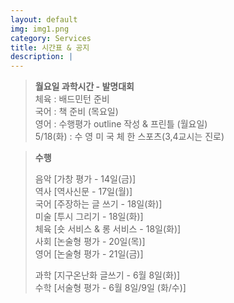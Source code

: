 ```yaml
---
layout: default
img: img1.png
category: Services
title: 시간표 & 공지
description: |
---
```

  > **월요일 과학시간 - 발명대회**      
  > 체육 : 배드민턴 준비           
  > 국어 : 책 준비 (목요일)      
  > 영어 : 수행평가 outline 작성 & 프린틀 (월요일)      
  > 5/18(화) : 수 영 미 국 체 한 스포츠(3,4교시는 진로)      

  > **수행**        
  >     
  > 음악 [가창 평가 - 14일(금)]     
  > 역사 [역사신문 - 17일(월)]     
  > 국어 [주장하는 글 쓰기 - 18일(화)]     
  > 미술 [투시 그리기 - 18일(화)]     
  > 체육 [숏 서비스 & 롱 서비스 - 18일(화)]      
  > 사회 [논술형 평가 - 20일(목)]      
  > 영어 [논술형 평가 - 21일(금)]      
  >     
  > 과학 [지구온난화 글쓰기 - 6월 8일(화)]      
  > 수학 [서술형 평가 - 6월 8일/9일 (화/수)]      